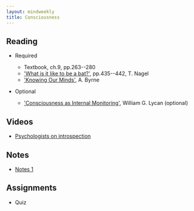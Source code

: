 ```yaml
---
layout: mindweekly
title: Consciousness
---
```


## Reading

+ Required
  + Textbook, ch.9, pp.263--280
  + ['What is it like to be a bat?'](Nagel.pdf), pp.435--442, T. Nagel
  + ['Knowing Our Minds'](Byrne.pdf), A. Byrne

+ Optional
	+ ['Consciousness as Internal Monitoring'](Internal.pdf), William G. Lycan (optional)

## Videos
+ [Psychologists on introspection](http://study.com/academy/lesson/introspection-and-self-awareness-theory-in-psychology-definition-examples.html)

## Notes
+ [Notes 1](notes)


## Assignments
+ Quiz



